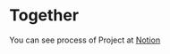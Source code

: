 # Together
You can see process of Project at [Notion](https://www.notion.so/rukasp/Project-Together-ecc53d8874ed4d47948afb8b53c7d10e)
